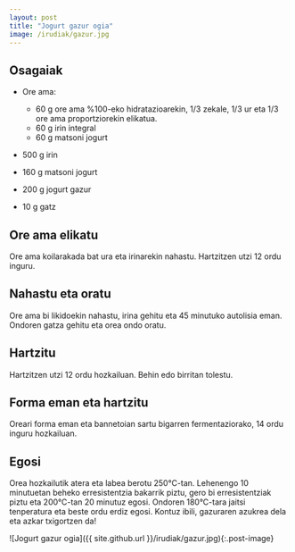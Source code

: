 ```yaml
---
layout: post
title: "Jogurt gazur ogia"
image: /irudiak/gazur.jpg
---
```


##  Osagaiak

* Ore ama:
  
  * 60 g ore ama %100-eko hidratazioarekin, 1/3 zekale, 1/3 ur
    eta 1/3 ore ama proportziorekin elikatua.
  * 60 g irin integral
  * 60 g matsoni jogurt

* 500 g irin

* 160 g matsoni jogurt

* 200 g jogurt gazur

* 10 g gatz

## Ore ama elikatu

Ore ama koilarakada bat ura eta irinarekin nahastu. Hartzitzen utzi 12 ordu inguru. 

## Nahastu eta oratu

Ore ama bi likidoekin nahastu, irina gehitu eta 45 minutuko autolisia
eman. Ondoren gatza gehitu eta orea ondo oratu.

## Hartzitu

Hartzitzen utzi 12 ordu hozkailuan. Behin edo birritan tolestu. 

## Forma eman eta hartzitu

Oreari forma eman eta bannetoian sartu bigarren fermentaziorako, 14
ordu inguru hozkailuan.

## Egosi

Orea hozkailutik atera eta labea berotu 250&deg;C-tan. Lehenengo 10
minutuetan beheko erresistentzia bakarrik piztu, gero bi
erresistentziak piztu eta 200&deg;C-tan 20 minutuz egosi. Ondoren
180&deg;C-tara jaitsi tenperatura eta beste ordu erdiz egosi. Kontuz
ibili, gazuraren azukrea dela eta azkar txigortzen da!

![Jogurt gazur ogia]({{ site.github.url }}/irudiak/gazur.jpg){:.post-image}

<!-- Local Variables: -->
<!-- ispell-local-dictionary: "euskera"-->
<!-- End: -->
